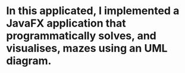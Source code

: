 # In this applicated, I implemented a JavaFX application that programmatically solves, and visualises, mazes using an UML diagram. 
